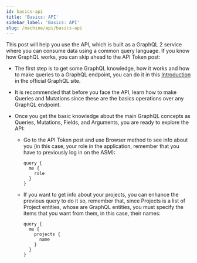 ```yaml
---
id: basics-api
title: 'Basics: API'
sidebar_label: 'Basics: API'
slug: /machine/api/basics-api
---
```


This post will help you use the API,
which is built as a GraphQL 2 service
where you can consume data
using a common query language.
If you know how GraphQL works,
you can skip ahead
to the API Token post:

- The first step is
  to get some GraphQL knowledge,
  how it works
  and how to make queries to a GraphQL endpoint,
  you can do it in this
  [Introduction](https://graphql.org/learn/)
  in the official GraphQL site.

- It is recommended
  that before you face the API,
  learn how to make Queries and Mutations
  since these are the basics operations
  over any GraphQL endpoint.

- Once you get the basic knowledge
  about the main GraphQL concepts
  as Queries, Mutations, Fields,
  and Arguments,
  you are ready to explore the API:

    - Go to the API Token post
      and use Browser method to see info about you
      (in this case, your role in the application,
      remember that you have to previously log in on the ASM):

      ```
      query {
        me {
          role
        }
      }
      ```

    - If you want to get info about your projects,
      you can enhance the previous query to do it
      so, remember that,
      since Projects is a list of Project entities,
      whose are GraphQL entities,
      you must specify the items
      that you want from them,
      in this case, their names:

      ```
      query {
        me {
          projects {
            name
          }
        }
      }
      ```
